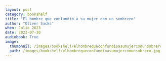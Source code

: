 ```yaml
---
layout: post
category: bookshelf
title: "El hombre que confundió a su mujer con un sombrero"
author: "Oliver Sacks"
when: Julio 2023
date: 2023-07-30
audiobook: True
image:
  thumbnail: /images/bookshelf/elhombrequeconfundioasumujerconunsobrero.jpg
  path: /images/bookshelf/elhombrequeconfundioasumujerconunsobrero.jpg
---
```

